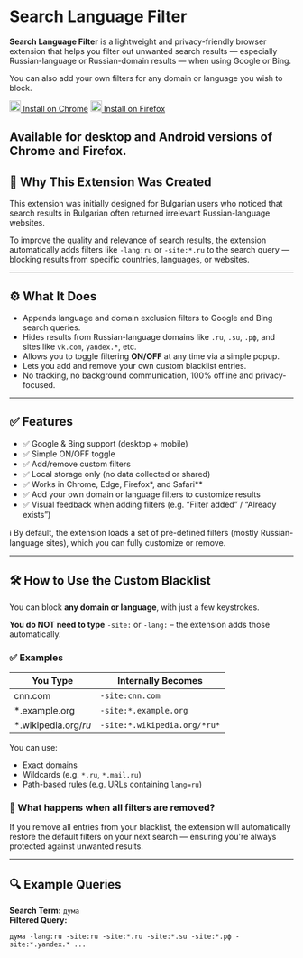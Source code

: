 # Search Language Filter

**Search Language Filter** is a lightweight and privacy-friendly browser extension that helps you filter out unwanted search results — especially Russian-language or Russian-domain results — when using Google or Bing.

You can also add your own filters for any domain or language you wish to block.


[<img src="https://www.google.com/chrome/static/images/chrome-logo.svg" width="20"/> Install on Chrome](https://chromewebstore.google.com/detail/search-language-filter/jhaaififdgohacmbigmellnhiihiidee)
[<img src="https://upload.wikimedia.org/wikipedia/commons/3/3e/Firefox_Logo,_2019.png" width="20"/> Install on Firefox](https://addons.mozilla.org/en-US/firefox/addon/search-language-filter/)

Available for desktop and Android versions of **Chrome** and **Firefox**.
---

## 🧭 Why This Extension Was Created

This extension was initially designed for Bulgarian users who noticed that search results in Bulgarian often returned irrelevant Russian-language websites.

To improve the quality and relevance of search results, the extension automatically adds filters like `-lang:ru` or `-site:*.ru` to the search query — blocking results from specific countries, languages, or websites.

---

## ⚙️ What It Does

- Appends language and domain exclusion filters to Google and Bing search queries.
- Hides results from Russian-language domains like `.ru`, `.su`, `.рф`, and sites like `vk.com`, `yandex.*`, etc.
- Allows you to toggle filtering **ON/OFF** at any time via a simple popup.
- Lets you add and remove your own custom blacklist entries.
- No tracking, no background communication, 100% offline and privacy-focused.

---

## ✅ Features

- ✅ Google & Bing support (desktop + mobile)
- ✅ Simple ON/OFF toggle
- ✅ Add/remove custom filters
- ✅ Local storage only (no data collected or shared)
- ✅ Works in Chrome, Edge, Firefox*, and Safari**
- ✅ Add your own domain or language filters to customize results
- ✅ Visual feedback when adding filters (e.g. “Filter added” / “Already exists”)

ℹ️ By default, the extension loads a set of pre-defined filters (mostly Russian-language sites), which you can fully customize or remove.

---

## 🛠️ How to Use the Custom Blacklist

You can block **any domain or language**, with just a few keystrokes.

**You do NOT need to type** `-site:` or `-lang:` – the extension adds those automatically.

### ✅ Examples

| You Type              | Internally Becomes        |
|-----------------------|---------------------------|
| cnn.com               | `-site:cnn.com`           |
| *.example.org         | `-site:*.example.org`     |
| *.wikipedia.org/*ru*  | `-site:*.wikipedia.org/*ru*` |

You can use:
- Exact domains
- Wildcards (e.g. `*.ru`, `*.mail.ru`)
- Path-based rules (e.g. URLs containing `lang=ru`)

### 🔄 What happens when all filters are removed?

If you remove all entries from your blacklist, the extension will automatically restore the default filters on your next search — ensuring you're always protected against unwanted results.

---

## 🔍 Example Queries

**Search Term:** `дума`  
**Filtered Query:**  
```text
дума -lang:ru -site:ru -site:*.ru -site:*.su -site:*.рф -site:*.yandex.* ...
